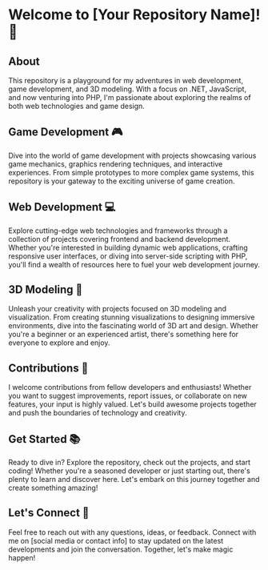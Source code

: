 # Welcome to [Your Repository Name]! 🚀

## About
This repository is a playground for my adventures in web development, game development, and 3D modeling. With a focus on .NET, JavaScript, and now venturing into PHP, I'm passionate about exploring the realms of both web technologies and game design.

## Game Development 🎮
Dive into the world of game development with projects showcasing various game mechanics, graphics rendering techniques, and interactive experiences. From simple prototypes to more complex game systems, this repository is your gateway to the exciting universe of game creation.

## Web Development 💻
Explore cutting-edge web technologies and frameworks through a collection of projects covering frontend and backend development. Whether you're interested in building dynamic web applications, crafting responsive user interfaces, or diving into server-side scripting with PHP, you'll find a wealth of resources here to fuel your web development journey.

## 3D Modeling 🎨
Unleash your creativity with projects focused on 3D modeling and visualization. From creating stunning visualizations to designing immersive environments, dive into the fascinating world of 3D art and design. Whether you're a beginner or an experienced artist, there's something here for everyone to explore and enjoy.

## Contributions 🔧
I welcome contributions from fellow developers and enthusiasts! Whether you want to suggest improvements, report issues, or collaborate on new features, your input is highly valued. Let's build awesome projects together and push the boundaries of technology and creativity.

## Get Started 📚
Ready to dive in? Explore the repository, check out the projects, and start coding! Whether you're a seasoned developer or just starting out, there's plenty to learn and discover here. Let's embark on this journey together and create something amazing!

## Let's Connect 🌟
Feel free to reach out with any questions, ideas, or feedback. Connect with me on [social media or contact info] to stay updated on the latest developments and join the conversation. Together, let's make magic happen!
